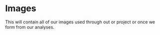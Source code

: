# Images

This will contain all of our images used through out or project or once we form from our analyses.
